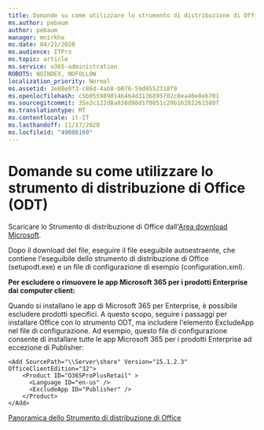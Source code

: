 ```yaml
---
title: Domande su come utilizzare lo strumento di distribuzione di Office (ODT)
ms.author: pebaum
author: pebaum
manager: mnirkhe
ms.date: 04/21/2020
ms.audience: ITPro
ms.topic: article
ms.service: o365-administration
ROBOTS: NOINDEX, NOFOLLOW
localization_priority: Normal
ms.assetid: 3e88e0f3-c86d-4ab8-b076-59d0552318f9
ms.openlocfilehash: c5b055989014b464d3136895702c8ea40e8eb701
ms.sourcegitcommit: 35e2c122d8a838d98d1f0851c29b16282261580f
ms.translationtype: MT
ms.contentlocale: it-IT
ms.lasthandoff: 11/17/2020
ms.locfileid: "49086160"
---
```

# <a name="questions-about-how-to-use-the-office-deployment-tool-odt"></a>Domande su come utilizzare lo strumento di distribuzione di Office (ODT)

Scaricare lo Strumento di distribuzione di Office dall'[Area download Microsoft](https://go.microsoft.com/fwlink/p/?LinkID=626065).
  
Dopo il download del file, eseguire il file eseguibile autoestraente, che contiene l'eseguibile dello strumento di distribuzione di Office (setupodt.exe) e un file di configurazione di esempio (configuration.xml).
  
 **Per escludere o rimuovere le app Microsoft 365 per i prodotti Enterprise dai computer client:**
  
Quando si installano le app di Microsoft 365 per Enterprise, è possibile escludere prodotti specifici. A questo scopo, seguire i passaggi per installare Office con lo strumento ODT, ma includere l'elemento ExcludeApp nel file di configurazione. Ad esempio, questo file di configurazione consente di installare tutte le app Microsoft 365 per i prodotti Enterprise ad eccezione di Publisher:
  
```
<Add SourcePath="\\Server\share" Version="15.1.2.3" OfficeClientEdition="32">
    <Product ID="O365ProPlusRetail" >
      <Language ID="en-us" />
      <ExcludeApp ID="Publisher" />
    </Product>
</Add>
```

[Panoramica dello Strumento di distribuzione di Office](https://docs.microsoft.com/deployoffice/overview-office-deployment-tool)
  

